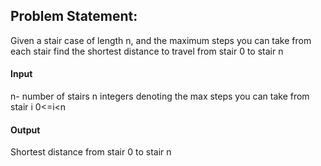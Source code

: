 ## Problem Statement:
Given a stair case of length n, and the maximum steps you can take from each stair find the shortest distance to travel from stair 0 to stair n

#### Input
n- number of stairs
n integers denoting the max steps you can take from stair i 0<=i<n

#### Output
Shortest distance from stair 0 to stair n
